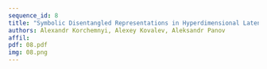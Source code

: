 ```yaml
---
sequence_id: 8
title: "Symbolic Disentangled Representations in Hyperdimensional Latent Space"
authors: Alexandr Korchemnyi, Alexey Kovalev, Aleksandr Panov
affil: 
pdf: 08.pdf
img: 08.png
---
```

